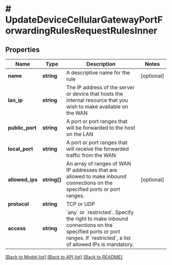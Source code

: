 # # UpdateDeviceCellularGatewayPortForwardingRulesRequestRulesInner

## Properties

Name | Type | Description | Notes
------------ | ------------- | ------------- | -------------
**name** | **string** | A descriptive name for the rule | [optional]
**lan_ip** | **string** | The IP address of the server or device that hosts the internal resource that you wish to make available on the WAN |
**public_port** | **string** | A port or port ranges that will be forwarded to the host on the LAN |
**local_port** | **string** | A port or port ranges that will receive the forwarded traffic from the WAN |
**allowed_ips** | **string[]** | An array of ranges of WAN IP addresses that are allowed to make inbound connections on the specified ports or port ranges. | [optional]
**protocol** | **string** | TCP or UDP |
**access** | **string** | &#x60;any&#x60; or &#x60;restricted&#x60;. Specify the right to make inbound connections on the specified ports or port ranges. If &#x60;restricted&#x60;, a list of allowed IPs is mandatory. |

[[Back to Model list]](../../README.md#models) [[Back to API list]](../../README.md#endpoints) [[Back to README]](../../README.md)
